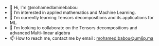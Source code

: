 - 👋 Hi, I’m @mohamedlaminebabou
- 👀 I’m interested in applied mathematics and Machine Learning.
- 🌱 I’m currently learning Tensors decompositions and its applications for ML.
- 💞️ I’m looking to collaborate on the Tensors decompositions and advanced Multi-linear algebra
- 📫 How to reach me, contact me by email : mohamed.babou@um6p.ma

<!---
mohamedlaminebabou/mohamedlaminebabou is a ✨ special ✨ repository because its `README.md` (this file) appears on your GitHub profile.
You can click the Preview link to take a look at your changes.
--->
